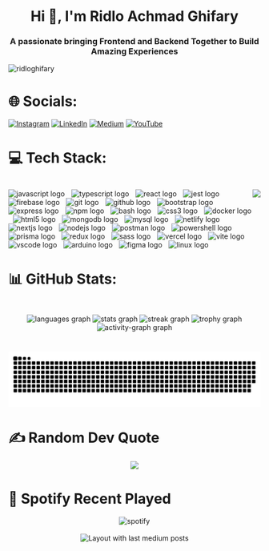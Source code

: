 <h1 align="center">Hi 👋, I'm Ridlo Achmad Ghifary</h1>
<h3 align="center">
A passionate bringing Frontend and Backend Together to Build Amazing
Experiences
</h3>

<p align="left">
<img
src="https://komarev.com/ghpvc/?username=ridloghifary&label=Profile%20views&color=0e75b6&style=flat"
alt="ridloghifary" />
</p>

# 🌐 Socials:
[![Instagram](https://img.shields.io/badge/Instagram-%23E4405F.svg?logo=Instagram&logoColor=white)](https://instagram.com/rdllghifary_) [![LinkedIn](https://img.shields.io/badge/LinkedIn-%230077B5.svg?logo=linkedin&logoColor=white)](https://linkedin.com/in/ridlo-ghifary) [![Medium](https://img.shields.io/badge/Medium-12100E?logo=medium&logoColor=white)](https://medium.com/@ridloghfry) [![YouTube](https://img.shields.io/badge/YouTube-%23FF0000.svg?logo=YouTube&logoColor=white)](https://youtube.com/channel/UCGZAqA5h1BLf-wF5FdaoijA) 

# 💻 Tech Stack:
<br clear="both">
<div align="left">
  <img align="right" height="250" src="https://img1.picmix.com/output/stamp/normal/9/9/1/5/1585199_1d7b0.gif"  />
  <img src="https://skillicons.dev/icons?i=js" height="50" alt="javascript logo"  />
  <img width="5" />
  <img src="https://skillicons.dev/icons?i=ts" height="50" alt="typescript logo"  />
  <img width="5" />
  <img src="https://skillicons.dev/icons?i=react" height="50" alt="react logo"  />
  <img width="5" />
  <img src="https://skillicons.dev/icons?i=jest" height="50" alt="jest logo"  />
  <img width="5" />
  <img src="https://skillicons.dev/icons?i=firebase" height="50" alt="firebase logo"  />
  <img width="5" />
  <img src="https://skillicons.dev/icons?i=git" height="50" alt="git logo"  />
  <img width="5" />
  <img src="https://skillicons.dev/icons?i=github" height="50" alt="github logo"  />
  <img width="5" />
  <img src="https://skillicons.dev/icons?i=bootstrap" height="50" alt="bootstrap logo"  />
  <img width="5" />
  <img src="https://skillicons.dev/icons?i=express" height="50" alt="express logo"  />
  <img width="5" />
  <img src="https://cdn.simpleicons.org/npm/CB3837" height="50" alt="npm logo"  />
  <img width="5" />
  <img src="https://skillicons.dev/icons?i=bash" height="50" alt="bash logo"  />
  <img width="5" />
  <img src="https://skillicons.dev/icons?i=css" height="50" alt="css3 logo"  />
  <img width="5" />
  <img src="https://skillicons.dev/icons?i=docker" height="50" alt="docker logo"  />
  <img width="5" />
  <img src="https://skillicons.dev/icons?i=html" height="50" alt="html5 logo"  />
  <img width="5" />
  <img src="https://skillicons.dev/icons?i=mongodb" height="50" alt="mongodb logo"  />
  <img width="5" />
  <img src="https://skillicons.dev/icons?i=mysql" height="50" alt="mysql logo"  />
  <img width="5" />
  <img src="https://skillicons.dev/icons?i=netlify" height="50" alt="netlify logo"  />
  <img width="5" />
  <img src="https://skillicons.dev/icons?i=nextjs" height="50" alt="nextjs logo"  />
  <img width="5" />
  <img src="https://skillicons.dev/icons?i=nodejs" height="50" alt="nodejs logo"  />
  <img width="5" />
  <img src="https://skillicons.dev/icons?i=postman" height="50" alt="postman logo"  />
  <img width="5" />
  <img src="https://skillicons.dev/icons?i=powershell" height="50" alt="powershell logo"  />
  <img width="5" />
  <img src="https://skillicons.dev/icons?i=prisma" height="50" alt="prisma logo"  />
  <img width="5" />
  <img src="https://skillicons.dev/icons?i=redux" height="50" alt="redux logo"  />
  <img width="5" />
  <img src="https://skillicons.dev/icons?i=sass" height="50" alt="sass logo"  />
  <img width="5" />
  <img src="https://skillicons.dev/icons?i=vercel" height="50" alt="vercel logo"  />
  <img width="5" />
  <img src="https://skillicons.dev/icons?i=vite" height="50" alt="vite logo"  />
  <img width="5" />
  <img src="https://skillicons.dev/icons?i=vscode" height="50" alt="vscode logo"  />
  <img width="5" />
  <img src="https://skillicons.dev/icons?i=arduino" height="50" alt="arduino logo"  />
  <img width="5" />
  <img src="https://skillicons.dev/icons?i=figma" height="50" alt="figma logo"  />
  <img width="5" />
  <img src="https://skillicons.dev/icons?i=linux" height="50" alt="linux logo"  />
</div>

# 📊 GitHub Stats:
<br clear="both">

<div align="center">
  <img src="https://github-readme-stats.vercel.app/api/top-langs?username=RidloGhifary&locale=en&hide_title=false&layout=compact&card_width=320&langs_count=8&theme=dark&hide_border=false&order=2" height="150" alt="languages graph"  />
  <img src="https://github-readme-stats.vercel.app/api?username=RidloGhifary&hide_title=false&hide_rank=false&show_icons=true&include_all_commits=true&count_private=true&disable_animations=false&theme=dark&locale=en&hide_border=false&order=1" height="150" alt="stats graph"  />
  <img src="https://streak-stats.demolab.com?user=RidloGhifary&locale=en&mode=daily&theme=dark&hide_border=false&border_radius=5&order=3" height="150" alt="streak graph"  />
  <img src="https://github-profile-trophy.vercel.app?username=RidloGhifary&theme=flat&column=-1&row=1&margin-w=5&margin-h=5&no-bg=false&no-frame=true&order=4" height="150" alt="trophy graph"  />
  <img src="https://github-readme-activity-graph.vercel.app/graph?username=RidloGhifary&radius=16&theme=react&area=true&order=5" height="300" alt="activity-graph graph"  />
</div>

###

<br clear="both">

<img src="https://raw.githubusercontent.com/RidloGhifary/RidloGhifary/output/snake.svg" alt="Snake animation" />

###

# ✍️ Random Dev Quote
<div align="center">
<img src="https://quotes-github-readme.vercel.app/api?type=horizontal&theme=dark"/>
</div>

# 🎵 Spotify Recent Played
<div align="center">
  <img src="https://spotify-recently-played-readme.vercel.app/api?user=31peu7i5hf6sjrb5xvssclhai5ly&unique=true&width=1000&count=3" alt="spotify"/>
</div>

<br clear="both">

<div align="center">
  <img src="https://github-read-medium-git-main.pahlevikun.vercel.app/latest?username=ridloghfry&limit=4&theme=dark" alt="Layout with last medium posts"  />
</div>
